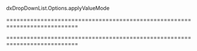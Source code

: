 <!--id-->dxDropDownList.Options.applyValueMode<!--/id-->
===========================================================================
<!--hidden--><!--/hidden-->
===========================================================================

